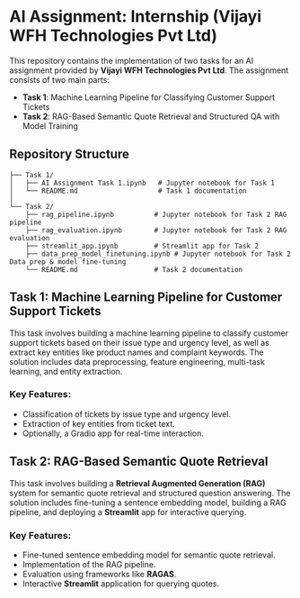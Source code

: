 
# **AI Assignment: Internship (Vijayi WFH Technologies Pvt Ltd)**

This repository contains the implementation of two tasks for an AI assignment provided by **Vijayi WFH Technologies Pvt Ltd**. The assignment consists of two main parts:

- **Task 1**: Machine Learning Pipeline for Classifying Customer Support Tickets
- **Task 2**: RAG-Based Semantic Quote Retrieval and Structured QA with Model Training

## **Repository Structure**

```
├── Task 1/
│   ├── AI Assignment Task 1.ipynb   # Jupyter notebook for Task 1
│   └── README.md                    # Task 1 documentation
│
└── Task 2/
    ├── rag_pipeline.ipynb          # Jupyter notebook for Task 2 RAG pipeline
    ├── rag_evaluation.ipynb        # Jupyter notebook for Task 2 RAG evaluation
    ├── streamlit_app.ipynb         # Streamlit app for Task 2
    ├── data_prep_model_finetuning.ipynb # Jupyter notebook for Task 2 Data prep & model fine-tuning
    └── README.md                   # Task 2 documentation
```

## **Task 1: Machine Learning Pipeline for Customer Support Tickets**

This task involves building a machine learning pipeline to classify customer support tickets based on their issue type and urgency level, as well as extract key entities like product names and complaint keywords. The solution includes data preprocessing, feature engineering, multi-task learning, and entity extraction. 

### **Key Features**:
- Classification of tickets by issue type and urgency level.
- Extraction of key entities from ticket text.
- Optionally, a Gradio app for real-time interaction.

## **Task 2: RAG-Based Semantic Quote Retrieval**

This task involves building a **Retrieval Augmented Generation (RAG)** system for semantic quote retrieval and structured question answering. The solution includes fine-tuning a sentence embedding model, building a RAG pipeline, and deploying a **Streamlit** app for interactive querying.

### **Key Features**:
- Fine-tuned sentence embedding model for semantic quote retrieval.
- Implementation of the RAG pipeline.
- Evaluation using frameworks like **RAGAS**.
- Interactive **Streamlit** application for querying quotes.


